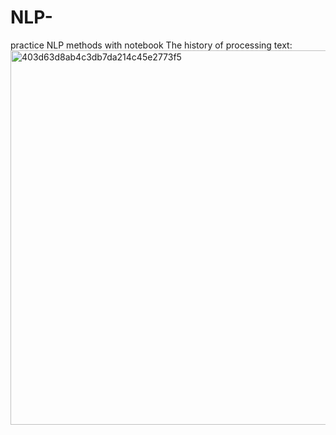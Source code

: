 # NLP-
practice NLP methods with notebook
The history of processing text:
<img width="599" alt="403d63d8ab4c3db7da214c45e2773f5" src="https://github.com/user-attachments/assets/aaacb7ab-2c8d-4312-bf31-987ef0e69ecb" />
